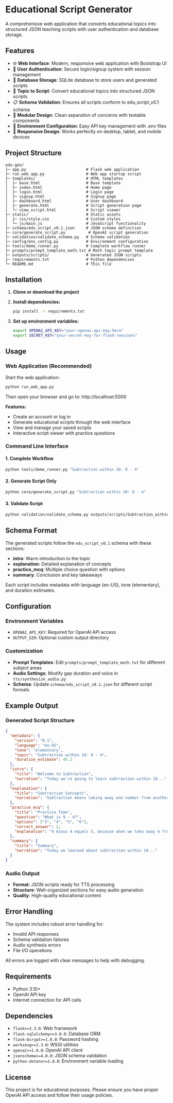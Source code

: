 # Educational Script Generator

A comprehensive web application that converts educational topics into structured JSON teaching scripts with user authentication and database storage.

## Features

- 🌐 **Web Interface**: Modern, responsive web application with Bootstrap UI
- 👤 **User Authentication**: Secure login/signup system with session management
- 💾 **Database Storage**: SQLite database to store users and generated scripts
- 🎯 **Topic to Script**: Convert educational topics into structured JSON scripts
- 📋 **Schema Validation**: Ensures all scripts conform to edu_script_v0.1 schema
- 🔧 **Modular Design**: Clean separation of concerns with testable components
- 🔑 **Environment Configuration**: Easy API key management with .env files
- 📱 **Responsive Design**: Works perfectly on desktop, tablet, and mobile devices

## Project Structure

```
edu-gen/
├─ app.py                          # Flask web application
├─ run_web_app.py                  # Web app startup script
├─ templates/                      # HTML templates
│  ├─ base.html                    # Base template
│  ├─ index.html                   # Home page
│  ├─ login.html                   # Login page
│  ├─ signup.html                  # Signup page
│  ├─ dashboard.html               # User dashboard
│  ├─ generate.html                # Script generation page
│  └─ view_script.html             # Script viewer
├─ static/                         # Static assets
│  ├─ css/style.css                # Custom styles
│  └─ js/main.js                   # JavaScript functionality
├─ schema/edu_script_v0.1.json     # JSON schema definition
├─ core/generate_script.py          # OpenAI script generation
├─ validation/validate_schema.py   # Schema validation
├─ config/env_config.py            # Environment configuration
├─ tools/demo_runner.py            # Complete workflow runner
├─ prompts/prompt_template_math.txt # Math topic prompt template
├─ outputs/scripts/                # Generated JSON scripts
├─ requirements.txt                # Python dependencies
└─ README.md                       # This file
```

## Installation

1. **Clone or download the project**
2. **Install dependencies:**

   ```bash
   pip install -r requirements.txt
   ```

3. **Set up environment variables:**
   ```bash
   export OPENAI_API_KEY="your-openai-api-key-here"
   export SECRET_KEY="your-secret-key-for-flask-sessions"
   ```

## Usage

### Web Application (Recommended)

Start the web application:

```bash
python run_web_app.py
```

Then open your browser and go to: http://localhost:5000

**Features:**

- Create an account or log in
- Generate educational scripts through the web interface
- View and manage your saved scripts
- Interactive script viewer with practice questions

### Command Line Interface

#### 1. Complete Workflow

```bash
python tools/demo_runner.py "Subtraction within 10: 9 - 4"
```

#### 2. Generate Script Only

```bash
python core/generate_script.py "Subtraction within 10: 9 - 4"
```

#### 3. Validate Script

```bash
python validation/validate_schema.py outputs/scripts/Subtraction_within_10_9_-_4.json
```

## Schema Format

The generated scripts follow the `edu_script_v0.1` schema with these sections:

- **intro**: Warm introduction to the topic
- **explanation**: Detailed explanation of concepts
- **practice_mcq**: Multiple choice question with options
- **summary**: Conclusion and key takeaways

Each script includes metadata with language (en-US), tone (elementary), and duration estimates.

## Configuration

### Environment Variables

- `OPENAI_API_KEY`: Required for OpenAI API access
- `OUTPUT_DIR`: Optional custom output directory

### Customization

- **Prompt Templates**: Edit `prompts/prompt_template_math.txt` for different subject areas
- **Audio Settings**: Modify gap duration and voice in `tts/synthesize_audio.py`
- **Schema**: Update `schema/edu_script_v0.1.json` for different script formats

## Example Output

### Generated Script Structure

```json
{
  "metadata": {
    "version": "0.1",
    "language": "en-US",
    "tone": "elementary",
    "topic": "Subtraction within 10: 9 - 4",
    "duration_estimate": 45.2
  },
  "intro": {
    "title": "Welcome to Subtraction",
    "narration": "Today we're going to learn subtraction within 10..."
  },
  "explanation": {
    "title": "Subtraction Concepts",
    "narration": "Subtraction means taking away one number from another..."
  },
  "practice_mcq": {
    "title": "Practice Time",
    "question": "What is 9 - 4?",
    "options": ["3", "4", "5", "6"],
    "correct_answer": 2,
    "explanation": "9 minus 4 equals 5, because when we take away 4 from 9, we have 5 left."
  },
  "summary": {
    "title": "Summary",
    "narration": "Today we learned about subtraction within 10..."
  }
}
```

### Audio Output

- **Format**: JSON scripts ready for TTS processing
- **Structure**: Well-organized sections for easy audio generation
- **Quality**: High-quality educational content

## Error Handling

The system includes robust error handling for:

- Invalid API responses
- Schema validation failures
- Audio synthesis errors
- File I/O operations

All errors are logged with clear messages to help with debugging.

## Requirements

- Python 3.10+
- OpenAI API key
- Internet connection for API calls

## Dependencies

- `flask>=2.3.0`: Web framework
- `flask-sqlalchemy>=3.0.0`: Database ORM
- `flask-bcrypt>=1.0.0`: Password hashing
- `werkzeug>=2.3.0`: WSGI utilities
- `openai>=1.0.0`: OpenAI API client
- `jsonschema>=4.0.0`: JSON schema validation
- `python-dotenv>=1.0.0`: Environment variable loading

## License

This project is for educational purposes. Please ensure you have proper OpenAI API access and follow their usage policies.
